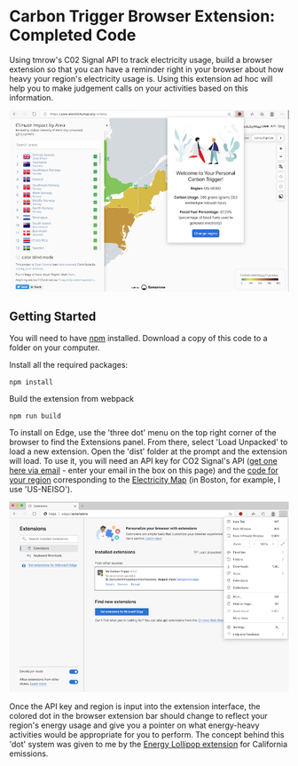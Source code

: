 # Carbon Trigger Browser Extension: Completed Code

Using tmrow's C02 Signal API to track electricity usage, build a browser extension so that you can have a reminder right in your browser about how heavy your region's electricity usage is. Using this extension ad hoc will help you to make judgement calls on your activities based on this information.

![extension screenshot](../extension-screenshot.png)

## Getting Started

You will need to have [npm](https://npmjs.com) installed. Download a copy of this code to a folder on your computer.

Install all the required packages:

```
npm install
```

Build the extension from webpack

```
npm run build
```

To install on Edge, use the 'three dot' menu on the top right corner of the browser to find the Extensions panel. From there, select 'Load Unpacked' to load a new extension. Open the 'dist' folder at the prompt and the extension will load. To use it, you will need an API key for CO2 Signal's API ([get one here via email](https://www.co2signal.com/) - enter your email in the box on this page) and the [code for your region](http://api.electricitymap.org/v3/zones) corresponding to the [Electricity Map](https://www.electricitymap.org/map) (in Boston, for example, I use 'US-NEISO').

![installing](../install-on-edge.png)

Once the API key and region is input into the extension interface, the colored dot in the browser extension bar should change to reflect your region's energy usage and give you a pointer on what energy-heavy activities would be appropriate for you to perform. The concept behind this 'dot' system was given to me by the [Energy Lollipop extension](https://energylollipop.com/) for California emissions.
